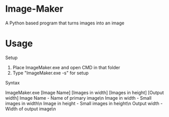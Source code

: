# Image-Maker
A Python based program that turns images into an image

# Usage
Setup

1. Place ImageMaker.exe and open CMD in that folder
2. Type "ImageMaker.exe -s" for setup

Syntax

ImageMaker.exe [Image Name] [Images in width] [Images in height] [Output width]
Image Name          - Name of primary image\n
Image in width      - Small images in width\n
Image in height     - Small images in height\n
Output width        - Width of output image\n
